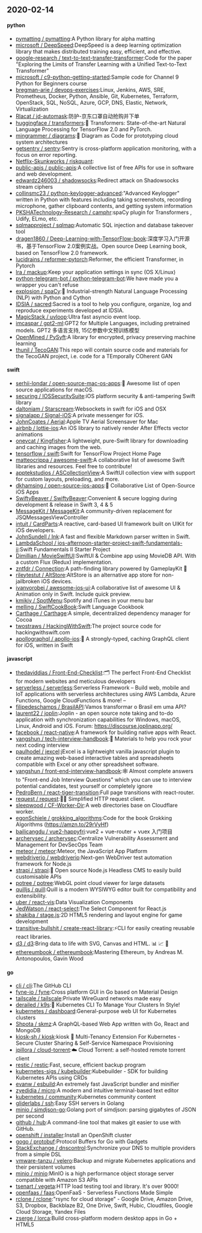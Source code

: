 ## 2020-02-14

#### python
* [pymatting / pymatting](https://github.com/pymatting/pymatting):A Python library for alpha matting
* [microsoft / DeepSpeed](https://github.com/microsoft/DeepSpeed):DeepSpeed is a deep learning optimization library that makes distributed training easy, efficient, and effective.
* [google-research / text-to-text-transfer-transformer](https://github.com/google-research/text-to-text-transfer-transformer):Code for the paper "Exploring the Limits of Transfer Learning with a Unified Text-to-Text Transformer"
* [microsoft / c9-python-getting-started](https://github.com/microsoft/c9-python-getting-started):Sample code for Channel 9 Python for Beginners course
* [bregman-arie / devops-exercises](https://github.com/bregman-arie/devops-exercises):Linux, Jenkins, AWS, SRE, Prometheus, Docker, Python, Ansible, Git, Kubernetes, Terraform, OpenStack, SQL, NoSQL, Azure, GCP, DNS, Elastic, Network, Virtualization
* [Rlacat / jd-automask](https://github.com/Rlacat/jd-automask):防护-京东口罩自动抢购并下单
* [huggingface / transformers](https://github.com/huggingface/transformers):🤗
Transformers: State-of-the-art Natural Language Processing for TensorFlow 2.0 and PyTorch.
* [mingrammer / diagrams](https://github.com/mingrammer/diagrams):🎨
Diagram as Code for prototyping cloud system architectures
* [getsentry / sentry](https://github.com/getsentry/sentry):Sentry is cross-platform application monitoring, with a focus on error reporting.
* [Netflix-Skunkworks / riskquant](https://github.com/Netflix-Skunkworks/riskquant):
* [public-apis / public-apis](https://github.com/public-apis/public-apis):A collective list of free APIs for use in software and web development.
* [edwardz246003 / shadowsocks](https://github.com/edwardz246003/shadowsocks):Redirect attack on Shadowsocks stream ciphers
* [collinsmc23 / python-keylogger-advanced](https://github.com/collinsmc23/python-keylogger-advanced):"Advanced Keylogger" written in Python with features including taking screenshots, recording microphone, gather clipboard contents, and getting system information
* [PKSHATechnology-Research / camphr](https://github.com/PKSHATechnology-Research/camphr):spaCy plugin for Transformers , Udify, ELmo, etc.
* [sqlmapproject / sqlmap](https://github.com/sqlmapproject/sqlmap):Automatic SQL injection and database takeover tool
* [dragen1860 / Deep-Learning-with-TensorFlow-book](https://github.com/dragen1860/Deep-Learning-with-TensorFlow-book):深度学习入门开源书，基于TensorFlow 2.0案例实战。Open source Deep Learning book, based on TensorFlow 2.0 framework.
* [lucidrains / reformer-pytorch](https://github.com/lucidrains/reformer-pytorch):Reformer, the efficient Transformer, in Pytorch
* [lra / mackup](https://github.com/lra/mackup):Keep your application settings in sync (OS X/Linux)
* [python-telegram-bot / python-telegram-bot](https://github.com/python-telegram-bot/python-telegram-bot):We have made you a wrapper you can't refuse
* [explosion / spaCy](https://github.com/explosion/spaCy):💫
Industrial-strength Natural Language Processing (NLP) with Python and Cython
* [IDSIA / sacred](https://github.com/IDSIA/sacred):Sacred is a tool to help you configure, organize, log and reproduce experiments developed at IDSIA.
* [MagicStack / uvloop](https://github.com/MagicStack/uvloop):Ultra fast asyncio event loop.
* [imcaspar / gpt2-ml](https://github.com/imcaspar/gpt2-ml):GPT2 for Multiple Languages, including pretrained models. GPT2 多语言支持, 15亿参数中文预训练模型
* [OpenMined / PySyft](https://github.com/OpenMined/PySyft):A library for encrypted, privacy preserving machine learning
* [thunil / TecoGAN](https://github.com/thunil/TecoGAN):This repo will contain source code and materials for the TecoGAN project, i.e. code for a TEmporally COherent GAN

#### swift
* [serhii-londar / open-source-mac-os-apps](https://github.com/serhii-londar/open-source-mac-os-apps):🚀
Awesome list of open source applications for macOS.
* [securing / IOSSecuritySuite](https://github.com/securing/IOSSecuritySuite):iOS platform security & anti-tampering Swift library
* [daltoniam / Starscream](https://github.com/daltoniam/Starscream):Websockets in swift for iOS and OSX
* [signalapp / Signal-iOS](https://github.com/signalapp/Signal-iOS):A private messenger for iOS.
* [JohnCoates / Aerial](https://github.com/JohnCoates/Aerial):Apple TV Aerial Screensaver for Mac
* [airbnb / lottie-ios](https://github.com/airbnb/lottie-ios):An iOS library to natively render After Effects vector animations
* [onevcat / Kingfisher](https://github.com/onevcat/Kingfisher):A lightweight, pure-Swift library for downloading and caching images from the web.
* [tensorflow / swift](https://github.com/tensorflow/swift):Swift for TensorFlow Project Home Page
* [matteocrippa / awesome-swift](https://github.com/matteocrippa/awesome-swift):A collaborative list of awesome Swift libraries and resources. Feel free to contribute!
* [apptekstudios / ASCollectionView](https://github.com/apptekstudios/ASCollectionView):A SwiftUI collection view with support for custom layouts, preloading, and more.
* [dkhamsing / open-source-ios-apps](https://github.com/dkhamsing/open-source-ios-apps):📱
Collaborative List of Open-Source iOS Apps
* [SwiftyBeaver / SwiftyBeaver](https://github.com/SwiftyBeaver/SwiftyBeaver):Convenient & secure logging during development & release in Swift 3, 4 & 5
* [MessageKit / MessageKit](https://github.com/MessageKit/MessageKit):A community-driven replacement for JSQMessagesViewController
* [intuit / CardParts](https://github.com/intuit/CardParts):A reactive, card-based UI framework built on UIKit for iOS developers.
* [JohnSundell / Ink](https://github.com/JohnSundell/Ink):A fast and flexible Markdown parser written in Swift.
* [LambdaSchool / ios-afternoon-starter-project-swift-fundamentals-ii](https://github.com/LambdaSchool/ios-afternoon-starter-project-swift-fundamentals-ii):Swift Fundamentals II Starter Project
* [Dimillian / MovieSwiftUI](https://github.com/Dimillian/MovieSwiftUI):SwiftUI & Combine app using MovieDB API. With a custom Flux (Redux) implementation.
* [zntfdr / Connection](https://github.com/zntfdr/Connection):A path-finding library powered by GameplayKit
👾
* [rileytestut / AltStore](https://github.com/rileytestut/AltStore):AltStore is an alternative app store for non-jailbroken iOS devices.
* [ivanvorobei / awesome-ios-ui](https://github.com/ivanvorobei/awesome-ios-ui):A collaborative list of awesome UI & Animation only in Swift. Include quick preview.
* [kmikiy / SpotMenu](https://github.com/kmikiy/SpotMenu):Spotify and iTunes in your menu bar
* [melling / SwiftCookBook](https://github.com/melling/SwiftCookBook):Swift Language Cookbook
* [Carthage / Carthage](https://github.com/Carthage/Carthage):A simple, decentralized dependency manager for Cocoa
* [twostraws / HackingWithSwift](https://github.com/twostraws/HackingWithSwift):The project source code for hackingwithswift.com
* [apollographql / apollo-ios](https://github.com/apollographql/apollo-ios):📱
A strongly-typed, caching GraphQL client for iOS, written in Swift

#### javascript
* [thedaviddias / Front-End-Checklist](https://github.com/thedaviddias/Front-End-Checklist):🗂
The perfect Front-End Checklist for modern websites and meticulous developers
* [serverless / serverless](https://github.com/serverless/serverless):Serverless Framework – Build web, mobile and IoT applications with serverless architectures using AWS Lambda, Azure Functions, Google CloudFunctions & more! –
* [filipedeschamps / BrasilAPI](https://github.com/filipedeschamps/BrasilAPI):Vamos transformar o Brasil em uma API?
* [laurent22 / joplin](https://github.com/laurent22/joplin):Joplin - an open source note taking and to-do application with synchronization capabilities for Windows, macOS, Linux, Android and iOS. Forum: https://discourse.joplinapp.org/
* [facebook / react-native](https://github.com/facebook/react-native):A framework for building native apps with React.
* [yangshun / tech-interview-handbook](https://github.com/yangshun/tech-interview-handbook):💯
Materials to help you rock your next coding interview
* [paulhodel / jexcel](https://github.com/paulhodel/jexcel):jExcel is a lightweight vanilla javascript plugin to create amazing web-based interactive tables and spreadsheets compatible with Excel or any other spreadsheet software.
* [yangshun / front-end-interview-handbook](https://github.com/yangshun/front-end-interview-handbook):🕸
Almost complete answers to "Front-end Job Interview Questions" which you can use to interview potential candidates, test yourself or completely ignore
* [PedroBern / react-tiger-transition](https://github.com/PedroBern/react-tiger-transition):Full page transitions with react-router.
* [request / request](https://github.com/request/request):🏊🏾 Simplified HTTP request client.
* [sleepwood / CF-Worker-Dir](https://github.com/sleepwood/CF-Worker-Dir):A web directories base on Cloudflare worker.
* [egonSchiele / grokking_algorithms](https://github.com/egonSchiele/grokking_algorithms):Code for the book Grokking Algorithms (https://amzn.to/29rVyHf)
* [bailicangdu / vue2-happyfri](https://github.com/bailicangdu/vue2-happyfri):vue2 + vue-router + vuex 入门项目
* [archerysec / archerysec](https://github.com/archerysec/archerysec):Centralize Vulnerability Assessment and Management for DevSecOps Team
* [meteor / meteor](https://github.com/meteor/meteor):Meteor, the JavaScript App Platform
* [webdriverio / webdriverio](https://github.com/webdriverio/webdriverio):Next-gen WebDriver test automation framework for Node.js
* [strapi / strapi](https://github.com/strapi/strapi):🚀
Open source Node.js Headless CMS to easily build customisable APIs
* [potree / potree](https://github.com/potree/potree):WebGL point cloud viewer for large datasets
* [quilljs / quill](https://github.com/quilljs/quill):Quill is a modern WYSIWYG editor built for compatibility and extensibility.
* [uber / react-vis](https://github.com/uber/react-vis):Data Visualization Components
* [JedWatson / react-select](https://github.com/JedWatson/react-select):The Select Component for React.js
* [shakiba / stage.js](https://github.com/shakiba/stage.js):2D HTML5 rendering and layout engine for game development
* [transitive-bullshit / create-react-library](https://github.com/transitive-bullshit/create-react-library):⚡CLI for easily creating reusable react libraries.
* [d3 / d3](https://github.com/d3/d3):Bring data to life with SVG, Canvas and HTML.
📊
📈
🎉
* [ethereumbook / ethereumbook](https://github.com/ethereumbook/ethereumbook):Mastering Ethereum, by Andreas M. Antonopoulos, Gavin Wood

#### go
* [cli / cli](https://github.com/cli/cli):The GitHub CLI
* [fyne-io / fyne](https://github.com/fyne-io/fyne):Cross platform GUI in Go based on Material Design
* [tailscale / tailscale](https://github.com/tailscale/tailscale):Private WireGuard networks made easy
* [derailed / k9s](https://github.com/derailed/k9s):🐶
Kubernetes CLI To Manage Your Clusters In Style!
* [kubernetes / dashboard](https://github.com/kubernetes/dashboard):General-purpose web UI for Kubernetes clusters
* [Shpota / skmz](https://github.com/Shpota/skmz):A GraphQL-based Web App written with Go, React and MongoDB
* [kiosk-sh / kiosk](https://github.com/kiosk-sh/kiosk):kiosk
🏢
Multi-Tenancy Extension For Kubernetes - Secure Cluster Sharing & Self-Service Namespace Provisioning
* [jpillora / cloud-torrent](https://github.com/jpillora/cloud-torrent):☁️
Cloud Torrent: a self-hosted remote torrent client
* [restic / restic](https://github.com/restic/restic):Fast, secure, efficient backup program
* [kubernetes-sigs / kubebuilder](https://github.com/kubernetes-sigs/kubebuilder):Kubebuilder - SDK for building Kubernetes APIs using CRDs
* [evanw / esbuild](https://github.com/evanw/esbuild):An extremely fast JavaScript bundler and minifier
* [zyedidia / micro](https://github.com/zyedidia/micro):A modern and intuitive terminal-based text editor
* [kubernetes / community](https://github.com/kubernetes/community):Kubernetes community content
* [gliderlabs / ssh](https://github.com/gliderlabs/ssh):Easy SSH servers in Golang
* [minio / simdjson-go](https://github.com/minio/simdjson-go):Golang port of simdjson: parsing gigabytes of JSON per second
* [github / hub](https://github.com/github/hub):A command-line tool that makes git easier to use with GitHub.
* [openshift / installer](https://github.com/openshift/installer):Install an OpenShift cluster
* [gogo / protobuf](https://github.com/gogo/protobuf):Protocol Buffers for Go with Gadgets
* [StackExchange / dnscontrol](https://github.com/StackExchange/dnscontrol):Synchronize your DNS to multiple providers from a simple DSL
* [vmware-tanzu / velero](https://github.com/vmware-tanzu/velero):Backup and migrate Kubernetes applications and their persistent volumes
* [minio / minio](https://github.com/minio/minio):MinIO is a high performance object storage server compatible with Amazon S3 APIs
* [tsenart / vegeta](https://github.com/tsenart/vegeta):HTTP load testing tool and library. It's over 9000!
* [openfaas / faas](https://github.com/openfaas/faas):OpenFaaS - Serverless Functions Made Simple
* [rclone / rclone](https://github.com/rclone/rclone):"rsync for cloud storage" - Google Drive, Amazon Drive, S3, Dropbox, Backblaze B2, One Drive, Swift, Hubic, Cloudfiles, Google Cloud Storage, Yandex Files
* [zserge / lorca](https://github.com/zserge/lorca):Build cross-platform modern desktop apps in Go + HTML5
